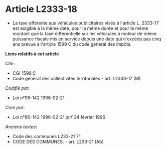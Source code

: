 # Article L2333-18

- La taxe afférente aux véhicules publicitaires visés à l'article L. 2333-17 est exigible à la même date, pour la même durée
et pour le même montant que la taxe différentielle sur les véhicules à moteur de même puissance fiscale mis en service depuis
une date qui n'excède pas cinq ans prévue à l'article 1599 C du code général des impôts.

**Liens relatifs à cet article**

_Cite_:

  - CGI 1599 C
  - Code général des collectivités territoriales - art. L2333-17 (M)

_Codifié par_:

  - Loi n°96-142 1996-02-21

_Créé par_:

  - Loi n°96-142 1996-02-21 jorf 24 février 1996

_Anciens textes_:

  - Code des communes L233-21 7°
  - CODE DES COMMUNES. - art. L233-21 (Ab)
